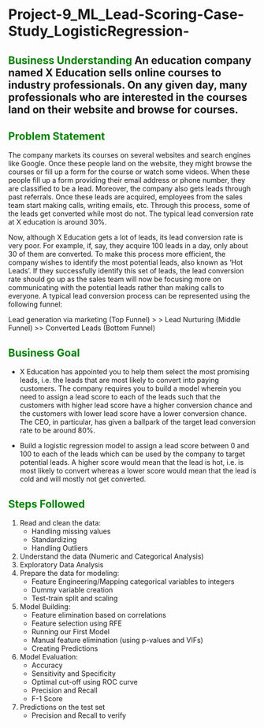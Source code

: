 # Project-9_ML_Lead-Scoring-Case-Study_LogisticRegression-

## <font color = Green > Business Understanding </font>  An education company named X Education sells online courses to industry professionals. On any given day, many professionals who are interested in the courses land on their website and browse for courses. 

## <font color = Green > Problem Statement </font>

The company markets its courses on several websites and search engines like Google. Once these people land on the website, they might browse the courses or fill up a form for the course or watch some videos. When these people fill up a form providing their email address or phone number, they are classified to be a lead. Moreover, the company also gets leads through past referrals. Once these leads are acquired, employees from the sales team start making calls, writing emails, etc. Through this process, some of the leads get converted while most do not. The typical lead conversion rate at X education is around 30%. 

Now, although X Education gets a lot of leads, its lead conversion rate is very poor. For example, if, say, they acquire 100 leads in a day, only about 30 of them are converted. To make this process more efficient, the company wishes to identify the most potential leads, also known as ‘Hot Leads’. If they successfully identify this set of leads, the lead conversion rate should go up as the sales team will now be focusing more on communicating with the potential leads rather than making calls to everyone. A typical lead conversion process can be represented using the following funnel: 

Lead generation via marketing (Top Funnel) > > Lead Nurturing (Middle Funnel) >> Converted Leads (Bottom Funnel)

## <font color = Green > Business Goal </font>

+ X Education has appointed you to help them select the most promising leads, i.e. the leads that are most likely to convert into paying customers. The company requires you to build a model wherein you need to assign a lead score to each of the leads such that the customers with higher lead score have a higher conversion chance and the customers with lower lead score have a lower conversion chance. The CEO, in particular, has given a ballpark of the target lead conversion rate to be around 80%.

+ Build a logistic regression model to assign a lead score between 0 and 100 to each of the leads which can be used by the company to target potential leads. A higher score would mean that the lead is hot, i.e. is most likely to convert whereas a lower score would mean that the lead is cold and will mostly not get converted.

## <font color = Green > Steps Followed </font>

1. Read and clean the data:
    + Handling missing values
    + Standardizing
    + Handling Outliers
2. Understand the data (Numeric and Categorical Analysis)
3. Exploratory Data Analysis
4. Prepare the data for modeling:
    + Feature Engineering/Mapping categorical variables to integers
    + Dummy variable creation
    + Test-train split and scaling
5. Model Building:
    + Feature elimination based on correlations
    + Feature selection using RFE
    + Running our First Model
    + Manual feature elimination (using p-values and VIFs)
    + Creating Predictions
6. Model Evaluation:
    + Accuracy
    + Sensitivity and Specificity
    + Optimal cut-off using ROC curve
    + Precision and Recall
    + F-1 Score
7. Predictions on the test set
    + Precision and Recall to verify
